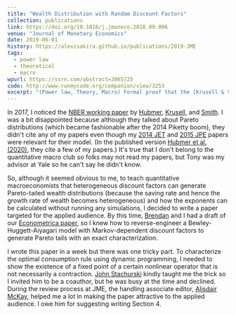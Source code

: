 ```yaml
---
title: "Wealth Distribution with Random Discount Factors"
collection: publications
link: https://doi.org/10.1016/j.jmoneco.2018.09.006
venue: "Journal of Monetary Economics"
date: 2019-06-01
history: https://alexisakira.github.io/publications/2019-JME
tags:
  - power law
  - theoretical
  - macro
wpurl: https://ssrn.com/abstract=3065725
code: http://www.runmycode.org/companion/view/3253
excerpt: "(Power law, Theory, Macro) Formal proof that the [Krusell & Smith (1998)](https://doi.org/10.1086/250034) random discount factor trick generates power law tails; Pareto exponent is sensitive to the calibration of discount factor process."
---
```


In 2017, I noticed the [NBER working paper](https://www.nber.org/papers/w23011) by [Hubmer](https://sites.google.com/site/joachimhubmer), [Krusell](https://en.wikipedia.org/wiki/Per_Krusell), and [Smith](https://economics.yale.edu/people/tony-smith). I was a bit disappointed because although they talked about Pareto distributions (which became fashionable after the 2014 Piketty boom), they didn't cite any of my papers even though my [2014 JET](https://doi.org/10.1016/j.jet.2014.09.015) and [2015 JPE](https://doi.org/10.1086/682729) papers were relevant for their model. (In the published version [Hubmer et al. (2020)](https://doi.org/10.1086/712332), they cite a few of my papers.) It's true that I don't belong to the quantitative macro club so folks may not read my papers, but Tony was my advisor at Yale so he can't say he didn't know.

So, although it seemed obvious to me, to teach quantitative macroeconomists that heterogeneous discount factors can generate Pareto-tailed wealth distributions (because the saving rate and hence the growth rate of wealth becomes heterogeneous) and how the exponents can be calculated without running any simulations, I decided to write a paper targeted for the applied audience. By this time, [Brendan](https://www.brendanbeare.com/) and I had a draft of our [Econometrica paper](https://dx.doi.org/10.3982/ECTA17984), so I knew how to reverse-engineer a Bewley-Huggett-Aiyagari model with Markov-dependent discount factors to generate Pareto tails with an exact characterization. 

I wrote this paper in a week but there was one tricky part. To characterize the optimal consumption rule using dynamic programming, I needed to show the existence of a fixed point of a certain nonlinear operator that is not necessarily a contraction. [John Stachurski](https://johnstachurski.net/) kindly taught me the trick so I invited him to be a coauthor, but he was busy at the time and declined. During the review process at JME, the handling associate editor, [Alisdair McKay](https://alisdairmckay.com/), helped me a lot in making the paper attractive to the applied audience. I owe him for suggesting writing Section 4.

